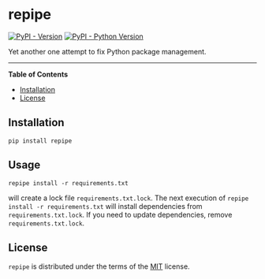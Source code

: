 # repipe

[![PyPI - Version](https://img.shields.io/pypi/v/repipe.svg)](https://pypi.org/project/repipe)
[![PyPI - Python Version](https://img.shields.io/pypi/pyversions/repipe.svg)](https://pypi.org/project/repipe)

Yet another one attempt to fix Python package management.

-----

**Table of Contents**

- [Installation](#installation)
- [License](#license)

## Installation

```console
pip install repipe
```

## Usage

`repipe install -r requirements.txt`

will create a lock file `requirements.txt.lock`. The next execution of `repipe install -r requirements.txt` will install dependencies from `requirements.txt.lock`. If you need to update dependencies, remove `requirements.txt.lock`.

## License

`repipe` is distributed under the terms of the [MIT](https://spdx.org/licenses/MIT.html) license.
